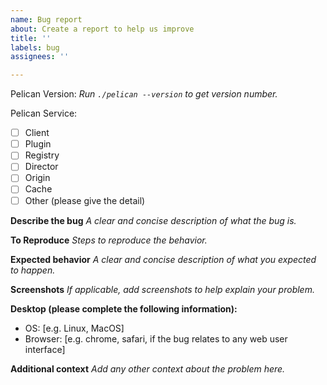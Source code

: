 ```yaml
---
name: Bug report
about: Create a report to help us improve
title: ''
labels: bug
assignees: ''

---
```


Pelican Version: 
_Run `./pelican --version` to get version number._

Pelican Service: 
- [ ] Client
- [ ] Plugin
- [ ] Registry
- [ ] Director
- [ ] Origin
- [ ] Cache
- [ ] Other (please give the detail)

**Describe the bug**
_A clear and concise description of what the bug is._



**To Reproduce**
_Steps to reproduce the behavior._



**Expected behavior**
_A clear and concise description of what you expected to happen._



**Screenshots**
_If applicable, add screenshots to help explain your problem._



**Desktop (please complete the following information):**
 - OS: [e.g. Linux, MacOS]
 - Browser: [e.g. chrome, safari, if the bug relates to any web user interface]


**Additional context**
_Add any other context about the problem here._
